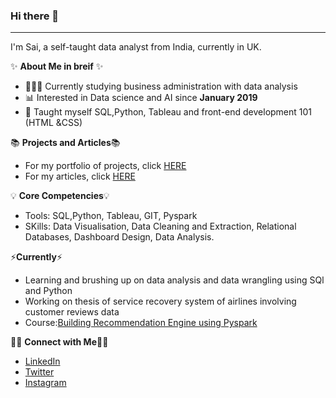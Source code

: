 ### Hi there 👋
---------------------------------------------------------------------------------------------------------------
I'm Sai, a self-taught data analyst from India, currently in UK.

✨ **About Me in breif** ✨

- 👩🏻‍💻 Currently studying business administration with data analysis
- 📊 Interested in Data science and AI since **January 2019**
- 📝 Taught myself SQL,Python, Tableau and front-end development 101 (HTML &CSS)

📚 **Projects and Articles**📚
- For my portfolio of projects, click [HERE](https://saipranoy.github.io/)
- For my articles, click [HERE](https://medium.com/@saipraneeth_10065)

💡 **Core Competencies**💡
- Tools: SQL,Python, Tableau, GIT, Pyspark
- SKills: Data Visualisation, Data Cleaning and Extraction, Relational Databases, Dashboard Design, Data Analysis.

⚡️**Currently**⚡️
- Learning and brushing up on data analysis and data wrangling using SQl and Python
- Working on thesis of service recovery system of airlines involving customer reviews data
- Course:[Building Recommendation Engine using Pyspark](https://app.datacamp.com/learn/courses/recommendation-engines-in-pyspark)

🙌🏻 **Connect with Me**🙌🏻
- [LinkedIn](https://www.linkedin.com/in/sai-praneeth-s-804642159/)
- [Twitter](https://twitter.com/pranoy32691475)
- [Instagram](https://www.instagram.com/sai_data/)



<!--
**Saipranoy/Saipranoy** is a ✨ _special_ ✨ repository because its `README.md` (this file) appears on your GitHub profile.

Here are some ideas to get you started:

- 🔭 I’m currently working on ...
- 🌱 I’m currently learning ...
- 👯 I’m looking to collaborate on ...
- 🤔 I’m looking for help with ...
- 💬 Ask me about ...
- 📫 How to reach me: ...
- 😄 Pronouns: ...
- ⚡ Fun fact: ...
-->
